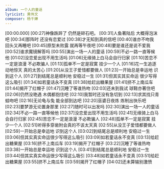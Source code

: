 ```yaml
---
album: 一个人的童话
lyricist: 黄伟文
composer: 杨千嬅
---
```


[00:00.000]
[00:27]神像跌踤了 仍然是碎石吧。
[00:31]人鱼著陆后 大概得泡沫吧
[00:34]那阵时 还没有恋爱过
[00:38]才无知到真的信吧
[00:40]谁亦不吻我 回头又再睡吧
[00:45]原型未败露 就再等午夜吧
[00:48]要是谁还是说不爱我
[00:52]谁求魔镜解答吗
[00:55]演出一场一人的童话
[00:59]不必一路一直等候他
[01:02]没恋爱出现不用生活吗
[01:06]无缘骑上白马会自行归家
[01:10]苦恋不一定是浪漫 不必欺骗人
[01:13]孤单不一定是寂寞 挂少一个人
[01:16]花一生追逐动地惊天 真的太苦心
[01:20]从没王子爱惜都要做人
[01:23]一开始总是幸运地 识到这个人
[01:27]到结尾总是顺利地 安稳过一生
[01:31]但其实其实命运 很少写得这么吸引
[01:34]如若童话永不变真
[01:38]给赶出糖果屋
[01:41]挤不上南瓜车
[01:44]揭开了红帽子
[01:47]沉睡了等谁热吻
[02:03]还未到我试 球鞋亦著住吧
[02:06]仍然没艳遇 木偶都抱住吧
[02:10]我暂时还没有急切到
[02:13]求其找只青蛙吻吧
[02:16]无论龟与兔 能全部到达吧
[02:20]巫婆日夜炼 炼制出快乐吧
[02:23]要梦游无论置身那里
[02:27]随时可以出发吗
[02:30]演出一场一人的童话
[02:34]不必一路一直等候他
[02:37]没恋爱出现不用生活吗
[02:41]无缘骑上白马会自行归家
[02:45]苦恋不一定是浪漫 不必欺骗人
[02:48]孤单不一定是寂寞 挂少一个人
[02:51]听得多穿凿附会真的不该太天真
[02:55]从没王子爱惜都要做人
[02:59]一开始总是幸运地 识到这个人
[03:02]到结尾总是顺利地 安稳过一生
[03:06]但其实真实命运很少写得这么吸引
[03:09]如若童话永不变真
[03:13]给赶出糖果屋
[03:16]挤不上南瓜车
[03:19]揭开了红帽子
[03:22]沉睡了等谁热吻
[03:38]一开始总是幸运地 识到这个人
[03:41]到结尾总是顺利地 安稳过一生
[03:44]但其实真实命运很少写得这么吸引
[03:48]如若童话永不变真
[03:51]给赶出糖果屋
[03:55]挤不上南瓜车
[03:59]揭开了红帽子
[04:02]还未算输别激愤
